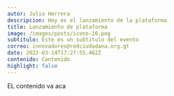 ```yaml
---
autor: Julio Herrera
descripcion: Hoy es el lanzamiento de la plataforma
title: Lanzamiento de plataforma
image: /images/posts/icono-10.png
subtitulo: Este es un subtitulo del evento
correo: innovadores@redciudadana.org.gt
date: 2022-03-14T17:27:55.462Z
contenido: Contenido
highlight: false
---
```

EL contenido va aca